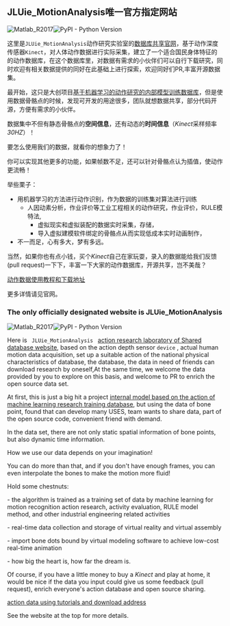 ## JLUie_MotionAnalysis唯一官方指定网站

![Matlab_R2017](https://img.shields.io/badge/MATLAB%40latest-R2017b-orange.svg)![PyPI - Python Version](https://img.shields.io/pypi/pyversions/Django.svg)

这里是```JLUie_MotionAnalysis```动作研究实验室的[数据库共享官网](https://tridu33.github.io/JLUie_MotionAnalysis/)，基于动作深度传感器```Kinect```，对人体动作数据进行实际采集，建立了一个适合国民身体特征的的动作数据库，在这个数据库里，对数据有需求的小伙伴们可以自行下载研究，同时欢迎有相关数据提供的同好在此基础上进行探索，欢迎同好们PR,丰富开源数据集。

最开始，这只是大创项目[基于机器学习的动作研究的内部模型训练数据库](https://tridu33.github.io/JLUie_MotionAnalysis/what-is-it.html)，但是使用数据骨骼点的时候，发现可开发的用途很多，团队就想数据共享，部分代码开源，方便有需求的小伙伴。

数据集中不但有静态骨骼点的**空间信息**，还有动态的**时间信息**（*Kinect*采样频率*30HZ*）！

要怎么使用我们的数据，就看你的想象力了！

你可以实现其他更多的功能，如果帧数不足，还可以针对骨骼点认为插值，使动作更流畅！

举些栗子：

* 用机器学习的方法进行动作识别，作为数据的训练集对算法进行训练
  * 人因动素分析，作业评价等工业工程相关的动作研究，作业评价，RULE模特法,
    * 虚拟现实和虚拟装配的数据实时采集，存储，
    * 导入虚拟建模软件绑定的骨骼点从而实现低成本实时动画制作，
* 不一而足，心有多大，梦有多远。

当然，如果你也有点小钱，买个*Kinect*自己在家玩耍，录入的数据能给我们反馈(pull request)一下下，丰富一下大家的动作数据库，开源共享，岂不美哉？

[动作数据使用教程和下载地址](https://tridu33.github.io/JLUie_MotionAnalysis/installation.html)

更多详情请见官网。





### The only officially designated website is JLUie_MotionAnalysis

![Matlab_R2017](https://img.shields.io/badge/MATLAB%40latest-R2017b-orange.svg)![PyPI - Python Version](https://img.shields.io/pypi/pyversions/Django.svg)

Here is `  JLUie_MotionAnalysis  ` [action research laboratory of Shared database website](https://tridu33.github.io/JLUie_MotionAnalysis/), based on the action depth sensor  ` device ` , actual human motion data acquisition, set up a suitable action of the national physical characteristics of database, the database, the data in need of friends can download research by oneself,At the same time, we welcome the data provided by you to explore on this basis, and welcome to PR to enrich the open source data set.

At first, this is just a big hit a project [internal model based on the action of machine learning research training database](https://tridu33.github.io/JLUie_MotionAnalysis/what-is-it.html), but using the data of bone point, found that can develop many USES, team wants to share data, part of the open source code, convenient friend with demand.

In the data set, there are not only static spatial information of bone points, but also dynamic time information.

How we use our data depends on your imagination!

You can do more than that, and if you don't have enough frames, you can even interpolate the bones to make the motion more fluid!

Hold some chestnuts:

\- the algorithm is trained as a training set of data by machine learning for motion recognition action research, activity evaluation, RULE model method, and other industrial engineering related activities

\- real-time data collection and storage of virtual reality and virtual assembly

\- import bone dots bound by virtual modeling software to achieve low-cost real-time animation

\- how big the heart is, how far the dream is.

Of course, if you have a little money to buy a *Kinect* and play at home, it would be nice if the data you input could give us some feedback (pull request), enrich everyone's action database and open source sharing.

[action data using tutorials and download address](https://tridu33.github.io/JLUie_MotionAnalysis/installation.html)

See the website at the top for more details.